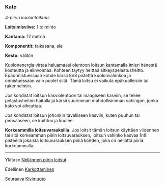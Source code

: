 ### Kato

*4-piirin kuolontaikuus*

**Loitsimisviive:** 1 toiminto

**Kantama:** 12 metriä

**Komponentit:** taikasana, ele

**Kesto:** välitön

Kuolonenergia virtaa haluamaasi olentoon loitsun kantamalla imien hänestä kosteutta ja elinvoimaa. Kohteen täytyy heittää sitkeyspelastusheitto. Epäonnistuessaan kohde kärsii 8n8 pistettä kuolonvahinkoa ja onnistuessaan vain puolet siitä. Tämä loitsu ei vaikuta epäkuolleisiin tai rakennelmiin.

Jos kohdistat loitsun kasviolentoon tai maagiseen kasviin, se tekee pelastusheiton haitalla ja kärsii suurimman mahdollisimman vahingon, jonka kato voi aiheuttaa.

Jos kohdistat loitsun johonkin tavalliseen kasviin, kuten puuhun tai pensaaseen, se kuihtuu ja kuolee.

**Korkeammilla loitsuvarauksilla.** Jos loitsit tämän loitsun käyttäen viidennen tai sitä korkeamman piirin loitsuvarauksen, loitsun vahinko kasvaa 1n8 pisteellä jokaista loitsuvarauksen piiriä kohden, joka on neljättä piiriä korkeammalla.

----

Ylätaso [Neljännen piirin loitsut](4_piirin_loitsut.md)

Edellinen [Karkottaminen](Karkottaminen.md)

Seuraava [Kivimuoto](Kivimuoto.md)
